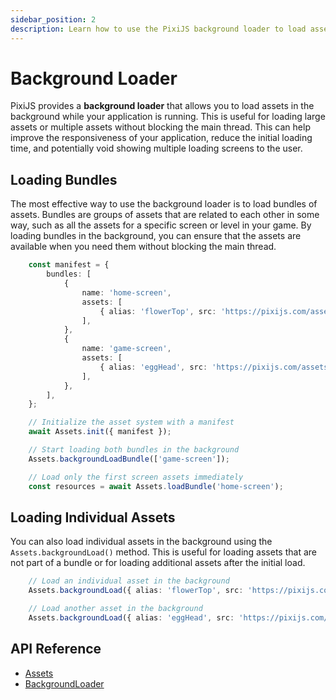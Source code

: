 ```yaml
---
sidebar_position: 2
description: Learn how to use the PixiJS background loader to load assets in the background, improving application responsiveness and reducing initial loading times.
---
```


# Background Loader

PixiJS provides a **background loader** that allows you to load assets in the background while your application is running. This is useful for loading large assets or multiple assets without blocking the main thread. This can help improve the responsiveness of your application, reduce the initial loading time, and potentially void showing multiple loading screens to the user.

## Loading Bundles

The most effective way to use the background loader is to load bundles of assets. Bundles are groups of assets that are related to each other in some way, such as all the assets for a specific screen or level in your game. By loading bundles in the background, you can ensure that the assets are available when you need them without blocking the main thread.

```ts
    const manifest = {
        bundles: [
            {
                name: 'home-screen',
                assets: [
                    { alias: 'flowerTop', src: 'https://pixijs.com/assets/flowerTop.png' },
                ],
            },
            {
                name: 'game-screen',
                assets: [
                    { alias: 'eggHead', src: 'https://pixijs.com/assets/eggHead.png' },
                ],
            },
        ],
    };

    // Initialize the asset system with a manifest
    await Assets.init({ manifest });

    // Start loading both bundles in the background
    Assets.backgroundLoadBundle(['game-screen']);

    // Load only the first screen assets immediately
    const resources = await Assets.loadBundle('home-screen');
```

## Loading Individual Assets
You can also load individual assets in the background using the `Assets.backgroundLoad()` method. This is useful for loading assets that are not part of a bundle or for loading additional assets after the initial load.

```ts
    // Load an individual asset in the background
    Assets.backgroundLoad({ alias: 'flowerTop', src: 'https://pixijs.com/assets/flowerTop.png' });

    // Load another asset in the background
    Assets.backgroundLoad({ alias: 'eggHead', src: 'https://pixijs.com/assets/eggHead.png' });
```

## API Reference

- [Assets](https://pixijs.download/release/docs/assets.Assets.html)
- [BackgroundLoader](https://pixijs.download/release/docs/assets.BackgroundLoader.html)
